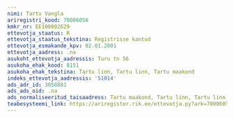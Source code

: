 ```yaml
---
nimi: Tartu Vangla
ariregistri_kood: 70006056
kmkr_nr: EE100802629
ettevotja_staatus: R
ettevotja_staatus_tekstina: Registrisse kantud
ettevotja_esmakande_kpv: 02.01.2001
ettevotja_aadress: .na
asukoht_ettevotja_aadressis: Turu tn 56
asukoha_ehak_kood: 8151
asukoha_ehak_tekstina: Tartu linn, Tartu linn, Tartu maakond
indeks_ettevotja_aadressis: '51014'
ads_adr_id: 3058881
ads_ads_oid: .na
ads_normaliseeritud_taisaadress: Tartu maakond, Tartu linn, Tartu linn, Turu tn 56
teabesysteemi_link: https://ariregister.rik.ee/ettevotja.py?ark=70006056&ref=rekvisiidid
---
```

